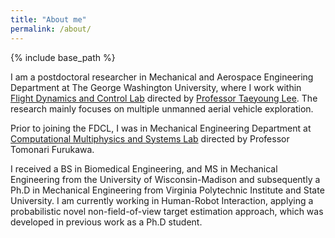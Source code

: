 ```yaml
---
title: "About me"
permalink: /about/
---
```


{% include base_path %}

I am a postdoctoral researcher in Mechanical and Aerospace Engineering Department at The George Washington University, where I work within [Flight Dynamics and Control Lab](http://fdcl.seas.gwu.edu/) directed by [Professor Taeyoung Lee](http://fdcl.seas.gwu.edu/faculty.html). The research mainly focuses on multiple unmanned aerial vehicle exploration.

Prior to joining the FDCL, I was in Mechanical Engineering Department at [Computational Multiphysics and Systems Lab](http://www.me.vt.edu/cms/) directed by Professor Tomonari Furukawa.

I received a BS in Biomedical Engineering, and MS in Mechanical Engineering from the University of Wisconsin-Madison and subsequently a Ph.D in Mechanical Engineering from Virginia Polytechnic Institute and State University. I am currently working in Human-Robot Interaction, applying a probabilistic novel non-field-of-view target estimation approach, which was developed in previous work as a Ph.D student.
